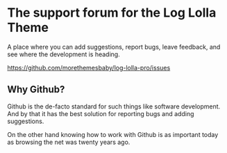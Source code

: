 # The support forum for the Log Lolla Theme

A place where you can add suggestions, report bugs, leave feedback, and see where the development is heading.

https://github.com/morethemesbaby/log-lolla-pro/issues

## Why Github?

Github is the de-facto standard for such things like software development. And by that it has the best solution for reporting bugs and adding suggestions.

On the other hand knowing how to work with Github is as important today as browsing the net was twenty years ago.
